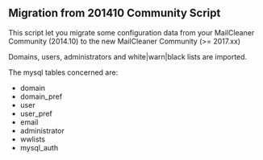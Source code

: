 ## Migration from 201410 Community Script
This script let you migrate some configuration data from your MailCleaner Community (2014.10)
to the new MailCleaner Community (>= 2017.xx)

Domains, users, administrators and white|warn|black lists are imported.

The mysql tables concerned are:

* domain 
* domain_pref 
* user 
* user_pref 
* email 
* administrator 
* wwlists
* mysql_auth
